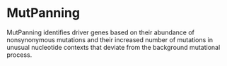 # MutPanning
MutPanning identifies driver genes based on their abundance of nonsynonymous mutations and their increased number of mutations in unusual nucleotide contexts that deviate from the background mutational process. 
